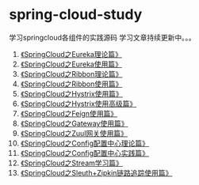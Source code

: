 # spring-cloud-study
学习springcloud各组件的实践源码
 学习文章持续更新中。。。
 1. [《SpringCloud之Eureka理论篇》](https://blog.csdn.net/yuanshangshenghuo/article/details/106966840)
 2. [《SpringCloud之Eureka使用篇》](https://blog.csdn.net/yuanshangshenghuo/article/details/106962926)
 3. [《SpringCloud之Ribbon理论篇》](https://blog.csdn.net/yuanshangshenghuo/article/details/107041951)
 4. [《SpringCloud之Ribbon使用篇》](https://blog.csdn.net/yuanshangshenghuo/article/details/106975354)
 5. [《SpringCloud之Hystrix使用篇》](https://blog.csdn.net/yuanshangshenghuo/article/details/106986372)
 6. [《SpringCloud之Hystrix使用高级篇》](https://blog.csdn.net/yuanshangshenghuo/article/details/107058274)
 7. [《SpringCloud之Feign使用篇》](https://blog.csdn.net/yuanshangshenghuo/article/details/107073918)
 8. [《SpringCloud之Gateway使用篇》](https://blog.csdn.net/yuanshangshenghuo/article/details/107101640)
 9. [《SpringCloud之Zuul网关使用篇》](https://blog.csdn.net/yuanshangshenghuo/article/details/107289572)
 10. [《SpringCloud之Config配置中心理论篇》](https://blog.csdn.net/yuanshangshenghuo/article/details/107348669) 
 11.  [《SpringCloud之Config配置中心实践篇》](https://blog.csdn.net/yuanshangshenghuo/article/details/107353311)
 12. [《SpringCloud之Stream学习篇》](https://blog.csdn.net/yuanshangshenghuo/article/details/107234048)
 13. [《SpringCloud之Sleuth+Zipkin链路追踪使用篇》](https://blog.csdn.net/yuanshangshenghuo/article/details/107282298) 